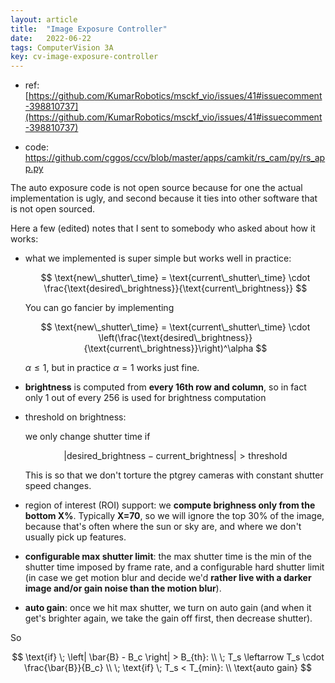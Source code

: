 ```yaml
---
layout: article
title:  "Image Exposure Controller"
date:   2022-06-22
tags: ComputerVision 3A
key: cv-image-exposure-controller
---
```


* ref: [https://github.com/KumarRobotics/msckf_vio/issues/41#issuecomment-398810737](https://github.com/KumarRobotics/msckf_vio/issues/41#issuecomment-398810737)

* code: https://github.com/cggos/ccv/blob/master/apps/camkit/rs_cam/py/rs_app.py

The auto exposure code is not open source because for one the actual implementation is ugly, and second because it ties into other software that is not open sourced.

Here a few (edited) notes that I sent to somebody who asked about how it works:

- what we implemented is super simple but works well in practice:

  $$
    \text{new\_shutter\_time} = \text{current\_shutter\_time} \cdot \frac{\text{desired\_brightness}}{\text{current\_brightness}} 
  $$
    
  You can go fancier by implementing
    
  $$
    \text{new\_shutter\_time} = \text{current\_shutter\_time} \cdot \left(\frac{\text{desired\_brightness}}{\text{current\_brightness}}\right)^\alpha
  $$ 
    
  $\alpha \leq 1$, but in practice $\alpha = 1$ works just fine.

- **brightness** is computed from **every 16th row and column**, so in fact only 1 out of every 256 is used for brightness computation

- threshold on brightness:
    
  we only change shutter time if 
  
  $$
    |\text{desired\_brightness} - \text{current\_brightness}| > \text{threshold}
  $$
    
  This is so that we don't torture the ptgrey cameras with constant shutter speed changes.
    
- region of interest (ROI) support: we **compute brighness only from the bottom X%**. Typically **X=70**, so we will ignore the top 30% of the image, because that's often where the sun or sky are, and where we don't usually pick up features.

- **configurable max shutter limit**: the max shutter time is the min of the shutter time imposed by frame rate, and a configurable hard shutter limit (in case we get motion blur and decide we'd **rather live with a darker image and/or gain noise than the motion blur**).

- **auto gain**: once we hit max shutter, we turn on auto gain (and when it get's brighter again, we take the gain off first, then decrease shutter).

So

$$
\text{if} \; \left| \bar{B} - B_c \right| > B_{th}: \\ \; T_s \leftarrow T_s \cdot \frac{\bar{B}}{B_c} \\ \; \text{if} \; T_s < T_{min}: \\ \text{auto gain}
$$